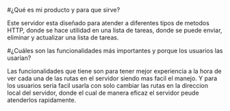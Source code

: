 #¿Qué es mi producto y para que sirve?

Este servidor esta diseñado para atender a diferentes tipos de metodos HTTP, donde se hace utilidad en una lista de tareas, donde se puede enviar, eliminar y actualizar una lista de tareas.

#¿Cuáles son las funcionalidades más importantes y porque los usuarios las usarían?

Las funcionalidades que tiene son para tener mejor experiencia a la hora de ver cada una de las rutas en el servidor siendo mas facil el manejo. Y para los usuarios seria facil usarla con solo cambiar las rutas en la direccion local del servidor, donde el cual de manera eficaz el servidor peude atenderlos rapidamente.